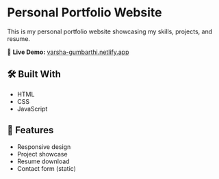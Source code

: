 # Personal Portfolio Website

This is my personal portfolio website showcasing my skills, projects, and resume.

🔗 **Live Demo:** [varsha-gumbarthi.netlify.app](https://varsha-gumbarthi.netlify.app)

## 🛠️ Built With
- HTML
- CSS
- JavaScript

## 📄 Features
- Responsive design
- Project showcase
- Resume download
- Contact form (static)

